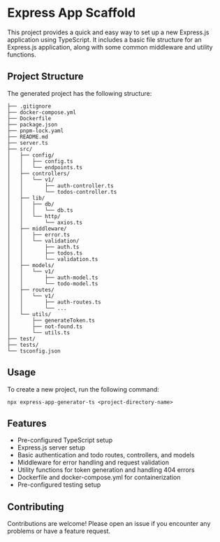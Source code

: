 # Express App Scaffold

This project provides a quick and easy way to set up a new Express.js application using TypeScript. It includes a basic file structure for an Express.js application, along with some common middleware and utility functions.

## Project Structure

The generated project has the following structure:

```
├── .gitignore
├── docker-compose.yml
├── Dockerfile
├── package.json
├── pnpm-lock.yaml
├── README.md
├── server.ts
├── src/
│   ├── config/
│   │   ├── config.ts
│   │   └── endpoints.ts
│   ├── controllers/
│   │   └── v1/
│   │       ├── auth-controller.ts
│   │       └── todos-controller.ts
│   ├── lib/
│   │   ├── db/
│   │   │   └── db.ts
│   │   └── http/
│   │       └── axios.ts
│   ├── middleware/
│   │   ├── error.ts
│   │   └── validation/
│   │       ├── auth.ts
│   │       ├── todos.ts
│   │       └── validation.ts
│   ├── models/
│   │   └── v1/
│   │       ├── auth-model.ts
│   │       └── todo-model.ts
│   ├── routes/
│   │   └── v1/
│   │       ├── auth-routes.ts
│   │       └── ...
│   └── utils/
│       ├── generateToken.ts
│       ├── not-found.ts
│       └── utils.ts
├── test/
├── tests/
└── tsconfig.json
```

## Usage

To create a new project, run the following command:

```
npx express-app-generator-ts <project-directory-name>
```

## Features

- Pre-configured TypeScript setup
- Express.js server setup
- Basic authentication and todo routes, controllers, and models
- Middleware for error handling and request validation
- Utility functions for token generation and handling 404 errors
- Dockerfile and docker-compose.yml for containerization
- Pre-configured testing setup

## Contributing

Contributions are welcome! Please open an issue if you encounter any problems or have a feature request.
